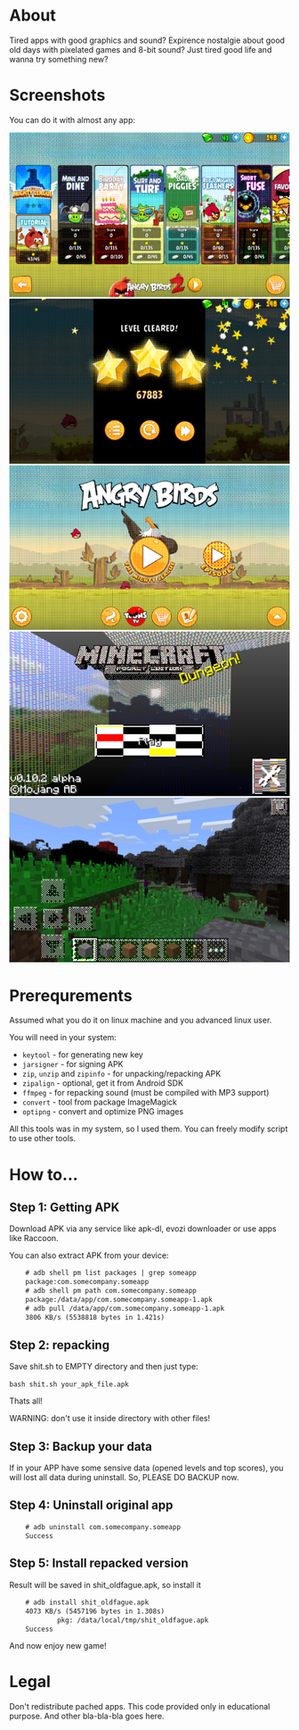 # About

Tired apps with good graphics and sound? Expirence nostalgie about good old days with pixelated games and 8-bit sound? Just tired good life and wanna try something new?

# Screenshots

You can do it with almost any app:

![a](1.png)
![a](2.png)
![a](3.png)
![a](4.png)
![a](5.png)

# Prerequrements

Assumed what you do it on linux machine and you advanced linux user.

You will need in your system:

* `keytool` - for generating new key
* `jarsigner` - for signing APK
* `zip`, `unzip` and `zipinfo` - for unpacking/repacking APK
* `zipalign` - optional, get it from Android SDK
* `ffmpeg` - for repacking sound (must be compiled with MP3 support)
* `convert` - tool from package ImageMagick
* `optipng` - convert and optimize PNG images

All this tools was in my system, so I used them. You can freely modify script to use other tools.

# How to...

## Step 1: Getting APK

Download APK via any service like apk-dl, evozi downloader or use apps like Raccoon.

You can also extract APK from your device:

        # adb shell pm list packages | grep someapp
        package:com.somecompany.someapp
        # adb shell pm path com.somecompany.someapp
        package:/data/app/com.somecompany.someapp-1.apk
        # adb pull /data/app/com.somecompany.someapp-1.apk
        3806 KB/s (5538818 bytes in 1.421s)

## Step 2: repacking

Save shit.sh to EMPTY directory and then just type:

`bash shit.sh your_apk_file.apk`

Thats all!

WARNING: don't use it inside directory with other files!

## Step 3: Backup your data

If in your APP have some sensive data (opened levels and top scores), you will lost all data during uninstall. So, PLEASE DO BACKUP now.

## Step 4: Uninstall original app

        # adb uninstall com.somecompany.someapp
        Success

## Step 5: Install repacked version

Result will be saved in shit_oldfague.apk, so install it

        # adb install shit_oldfague.apk
        4073 KB/s (5457196 bytes in 1.308s)
                pkg: /data/local/tmp/shit_oldfague.apk
        Success

And now enjoy new game!

# Legal

Don't redistribute pached apps. This code provided only in educational purpose. And other bla-bla-bla goes here.

